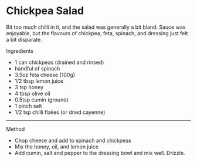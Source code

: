 # Chickpea Salad

Bit too much chilli in it, and the salad was generally a bit bland. Sauce was
enjoyable, but the flavours of chickpea, feta, spinach, and dressing just felt a
bit disparate.

Ingredients

-   1 can chickpeas (drained and rinsed)
-   handful of spinach
-   3.5oz feta cheese (100g)
-   1/2 tbsp lemon juice
-   3 tsp honey
-   4 tbsp olive oil
-   0.5tsp cumin (ground)
-   1 pinch salt
-   1/2 tsp chilli flakes (or dried cayenne)

--------------------------------------------------------------------------------

Method

-   Chop cheese and add to spinach and chickpeas
-   Mix the honey, oil, and lemon juice
-   Add cumin, salt and pepper to the dressing bowl and mix well. Drizzle.
